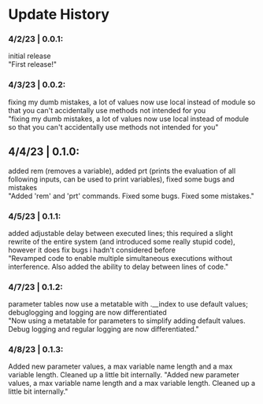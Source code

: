 # Update History

### 4/2/23 | 0.0.1:  
initial release  
"First release!"

### 4/3/23 | 0.0.2:  
fixing my dumb mistakes, a lot of values now use local instead of module so that you can't accidentally use methods not intended for you  
"fixing my dumb mistakes, a lot of values now use local instead of module so that you can't accidentally use methods not intended for you"

## 4/4/23 | 0.1.0: 
added rem (removes a variable), added prt (prints the evaluation of all following inputs, can be used to print variables), fixed some bugs and mistakes  
"Added 'rem' and 'prt' commands. Fixed some bugs. Fixed some mistakes."

### 4/5/23 | 0.1.1:  
added adjustable delay between executed lines; this required a slight rewrite of the entire system (and introduced some really stupid code), however it does fix bugs i hadn't considered before  
"Revamped code to enable multiple simultaneous executions without interference. Also added the ability to delay between lines of code."

### 4/7/23 | 0.1.2:  
parameter tables now use a metatable with .\_\_index to use default values; debuglogging and logging are now differentiated  
"Now using a metatable for parameters to simplify adding default values. Debug logging and regular logging are now differentiated."

### 4/8/23 | 0.1.3:  
Added new parameter values, a max variable name length and a max variable length. Cleaned up a little bit internally.
"Added new parameter values, a max variable name length and a max variable length. Cleaned up a little bit internally."
